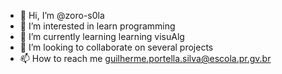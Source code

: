 - 👋 Hi, I’m @zoro-s0la
- 👀 I’m interested in learn programming
- 🌱 I’m currently learning learning visuAlg
- 💞️ I’m looking to collaborate on several projects
- 📫 How to reach me guilherme.portella.silva@escola.pr.gv.br

<!---
zoro-s0la/zoro-s0la is a ✨ special ✨ repository because its `README.md` (this file) appears on your GitHub profile.
You can click the Preview link to take a look at your changes.
--->
